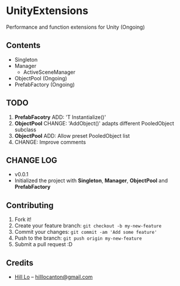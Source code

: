 # UnityExtensions
Performance and function extensions for Unity (Ongoing)

## Contents
* Singleton
* Manager
  * ActiveSceneManager
* ObjectPool (Ongoing)
* PrefabFactory (Ongoing)

## TODO
1. **PrefabFacotry** ADD: 'T Instantialize<T>()'
2. **ObjectPool** CHANGE: 'AddObject()' adapts different PooledObject subclass
3. **ObjectPool** ADD: Allow preset PooledObject list
4. CHANGE: Improve comments

## CHANGE LOG
* v0.0.1
 * Initialized the project with **Singleton**, **Manager**, **ObjectPool** and **PrefabFactory**
 
## Contributing
1. Fork it!
2. Create your feature branch: `git checkout -b my-new-feature`
3. Commit your changes: `git commit -am 'Add some feature'`
4. Push to the branch: `git push origin my-new-feature`
5. Submit a pull request :D

## Credits
* [Hill Lo](http://hilllo.com/) – hilllocanton@gmail.com
